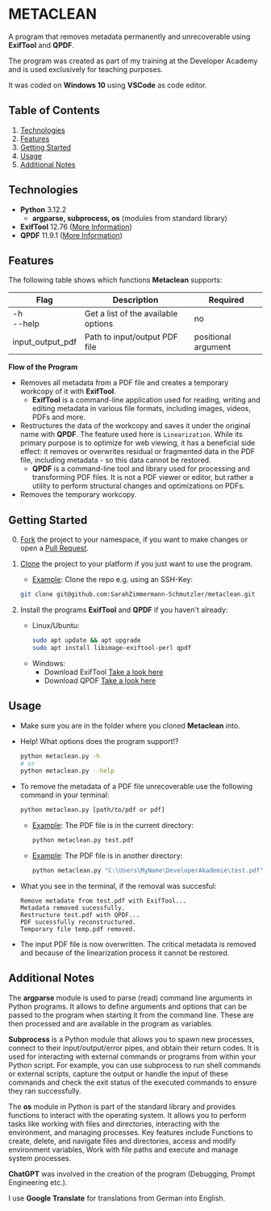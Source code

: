 # METACLEAN

A program that removes metadata permanently and unrecoverable using **ExifTool** and **QPDF**.    

The program was created as part of my training at the Developer Academy and is used exclusively for teaching purposes.  

It was coded on **Windows 10** using **VSCode** as code editor.

## Table of Contents
1. <a href="#technologies">Technologies</a>  
2. <a href="#features">Features</a>  
3. <a href="#getting-started">Getting Started</a>  
4. <a href="#usage">Usage</a>  
5. <a href="#additional-notes">Additional Notes</a>  

## Technologies
* **Python** 3.12.2
    * **argparse, subprocess, os** (modules from standard library)
* **ExifTool** 12.76 (<a href="https://exiftool.org/">More Information</a>)
* **QPDF** 11.9.1 (<a href="https://qpdf.readthedocs.io/en/stable/overview.html">More Information</a>) 

## Features
The following table shows which functions **Metaclean** supports:  

| Flag | Description | Required |
| ---- | ----------- | -------- |
| -h <br> --help | Get a list of the available options | no |
| input_output_pdf | Path to input/output PDF file | positional argument |

**Flow of the Program**
- Removes all metadata from a PDF file and creates a temporary workcopy of it with **ExifTool**.
    - **ExifTool** is a command-line application used for reading, writing and editing metadata in various file formats, including images, videos, PDFs and more.
-  Restructures the data of the workcopy and saves it under the original name with **QPDF**. The feature used here is `Linearization`. While its primary purpose is to optimize for web viewing, it has a beneficial side effect: it removes or overwrites residual or fragmented data in the PDF file, including metadata - so this data cannot be restored. 
    - **QPDF** is a command-line tool and library used for processing and transforming PDF files. It is not a PDF viewer or editor, but rather a utility to perform structural changes and optimizations on PDFs.
- Removes the temporary workcopy.

## Getting Started
0) <a href="https://docs.github.com/de/pull-requests/collaborating-with-pull-requests/working-with-forks/fork-a-repo">Fork</a> the project to your namespace, if you want to make changes or open a <a href="https://docs.github.com/de/pull-requests/collaborating-with-pull-requests/proposing-changes-to-your-work-with-pull-requests/about-pull-requests">Pull Request</a>.

1) <a href="https://docs.github.com/en/repositories/creating-and-managing-repositories/cloning-a-repository">Clone</a> the project to your platform if you just want to use the program.
    - <ins>Example</ins>: Clone the repo e.g. using an SSH-Key:  
    ```bash
    git clone git@github.com:SarahZimmermann-Schmutzler/metaclean.git
    ```

2) Install the programs **ExifTool** and **QPDF** if you haven't already:
    - Linux/Ubuntu:
        ```bash
        sudo apt update && apt upgrade
        sudo apt install libimage-exiftool-perl qpdf
        ```
    - Windows:
        - Download ExifTool <a href="https://exiftool.org/">Take a look here</a>
        - Download QPDF <a href="https://github.com/qpdf/qpdf/releases/">Take a look here</a>

## Usage
- Make sure you are in the folder where you cloned **Metaclean** into.  

- Help! What options does the program support!?  
    ```bash
    python metaclean.py -h
    # or
    python metaclean.py --help
    ```  

- To remove the metadata of a PDF file unrecoverable use the following command in your terminal:  
    ```bash
    python metaclean.py [path/to/pdf or pdf]
    ```  
    - <ins>Example</ins>: The PDF file is in the current directory:  
        ```bash
        python metaclean.py test.pdf
        ```
    - <ins>Example</ins>: The PDF file is in another directory:  
        ```bash
        python metaclean.py "C:\Users\MyName\DeveloperAkademie\test.pdf"
        ```

- What you see in the terminal, if the removal was succesful:  
    ```
    Remove metadate from test.pdf with ExifTool...
    Metadata removed sucessfully.
    Restructure test.pdf with QPDF...
    PDF sucessfully reconstructured.
    Temporary file temp.pdf removed.
    ```
- The input PDF file is now overwritten. The critical metadata is removed and because of the linearization process it cannot be restored.

## Additional Notes
The **argparse** module is used to parse (read) command line arguments in Python programs. It allows to define arguments and options that can be passed to the program when starting it from the command line. These are then processed and are available in the program as variables.  
  
**Subprocess** is a Python module that allows you to spawn new processes, connect to their input/output/error pipes, and obtain their return codes. It is used for interacting with external commands or programs from within your Python script. For example, you can use subprocess to run shell commands or external scripts, capture the output or handle the input of these commands and check the exit status of the executed commands to ensure they ran successfully.
  
The **os** module in Python is part of the standard library and provides functions to interact with the operating system. It allows you to perform tasks like working with files and directories, interacting with the environment, and managing processes. Key features include Functions to create, delete, and navigate files and directories, access and modify environment variables, Work with file paths and execute and manage system processes.  
  
**ChatGPT** was involved in the creation of the program (Debugging, Prompt Engineering etc.).  
  
I use **Google Translate** for translations from German into English.